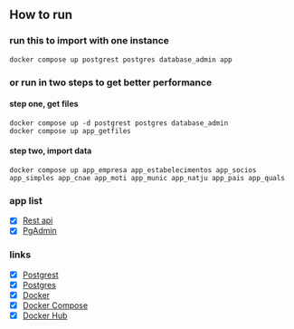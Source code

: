 ## How to run
### run this to import with one instance
```shell
docker compose up postgrest postgres database_admin app
```

### or run in two steps to get better performance

#### step one, get files
```shell
docker compose up -d postgrest postgres database_admin
docker compose up app_getfiles
```

#### step two, import data
```shell
docker compose up app_empresa app_estabelecimentos app_socios app_simples app_cnae app_moti app_munic app_natju app_pais app_quals
```

### app list
- [x] [Rest api](http://localhost:3000/)
- [x] [PgAdmin](http://localhost:5050/)

### links
- [x] [Postgrest](https://postgrest.org/en/v7.0.0/)
- [x] [Postgres](https://www.postgresql.org/)
- [x] [Docker](https://www.docker.com/)
- [x] [Docker Compose](https://docs.docker.com/compose/)
- [x] [Docker Hub](https://hub.docker.com/)
